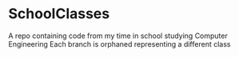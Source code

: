 # SchoolClasses
A repo containing code from my time in school studying Computer Engineering
Each branch is orphaned representing a different class

